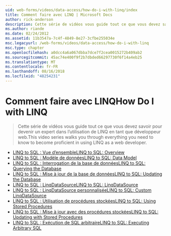 ```yaml
---
uid: web-forms/videos/data-access/how-do-i-with-linq/index
title: Comment faire avec LINQ | Microsoft Docs
author: rick-anderson
description: Cette série de vidéos vous guide tout ce que vous devez savoir pour devenir un expert dans l’utilisation de LINQ en tant que développeur web.
ms.author: riande
ms.date: 02/24/2012
ms.assetid: 11b3547a-7c4f-4849-8e27-3cfbe255034e
msc.legacyurl: /web-forms/videos/data-access/how-do-i-with-linq
msc.type: chapter
ms.openlocfilehash: a0dcc4a6a067dbba7dce7f2cea0015272b409ab2
ms.sourcegitcommit: 45ac74e400f9f2b7dbded66297730f6f14a4eb25
ms.translationtype: MT
ms.contentlocale: fr-FR
ms.lasthandoff: 08/16/2018
ms.locfileid: "48254231"
---
```

<a name="how-do-i-with-linq"></a><span data-ttu-id="9d6e5-103">Comment faire avec LINQ</span><span class="sxs-lookup"><span data-stu-id="9d6e5-103">How Do I with LINQ</span></span>
====================
> <span data-ttu-id="9d6e5-104">Cette série de vidéos vous guide tout ce que vous devez savoir pour devenir un expert dans l’utilisation de LINQ en tant que développeur web.</span><span class="sxs-lookup"><span data-stu-id="9d6e5-104">This video series walks you through everything you need to know to become proficient in using LINQ as a web developer.</span></span>


- [<span data-ttu-id="9d6e5-105">LINQ to SQL : Vue d’ensemble</span><span class="sxs-lookup"><span data-stu-id="9d6e5-105">LINQ to SQL: Overview</span></span>](how-do-i-linq-to-sql-overview.md)
- [<span data-ttu-id="9d6e5-106">LINQ to SQL : Modèle de données</span><span class="sxs-lookup"><span data-stu-id="9d6e5-106">LINQ to SQL: Data Model</span></span>](how-do-i-linq-to-sql-data-model.md)
- [<span data-ttu-id="9d6e5-107">LINQ to SQL : Interrogation de la base de données</span><span class="sxs-lookup"><span data-stu-id="9d6e5-107">LINQ to SQL: Querying the Database</span></span>](how-do-i-linq-to-sql-querying-the-database.md)
- [<span data-ttu-id="9d6e5-108">LINQ to SQL : Mise à jour de la base de données</span><span class="sxs-lookup"><span data-stu-id="9d6e5-108">LINQ to SQL: Updating the Database</span></span>](how-do-i-linq-to-sql-updating-the-database.md)
- [<span data-ttu-id="9d6e5-109">LINQ to SQL : LinqDataSource</span><span class="sxs-lookup"><span data-stu-id="9d6e5-109">LINQ to SQL: LinqDataSource</span></span>](how-do-i-linq-to-sql-linqdatasource.md)
- [<span data-ttu-id="9d6e5-110">LINQ to SQL : LinqDataSource personnalisée</span><span class="sxs-lookup"><span data-stu-id="9d6e5-110">LINQ to SQL: Custom LinqDataSource</span></span>](how-do-i-linq-to-sql-custom-linqdatasource.md)
- [<span data-ttu-id="9d6e5-111">LINQ to SQL : Utilisation de procédures stockées</span><span class="sxs-lookup"><span data-stu-id="9d6e5-111">LINQ to SQL: Using Stored Procedures</span></span>](how-do-i-linq-to-sql-using-stored-procedures.md)
- [<span data-ttu-id="9d6e5-112">LINQ to SQL : Mise à jour avec des procédures stockées</span><span class="sxs-lookup"><span data-stu-id="9d6e5-112">LINQ to SQL: Updating with Stored Procedures</span></span>](how-do-i-linq-to-sql-updating-with-stored-procedures.md)
- [<span data-ttu-id="9d6e5-113">LINQ to SQL : Exécution de SQL arbitraire</span><span class="sxs-lookup"><span data-stu-id="9d6e5-113">LINQ to SQL: Executing Arbitrary SQL</span></span>](how-do-i-linq-to-sql-executing-arbitrary-sql.md)
